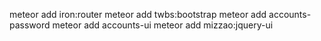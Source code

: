 
meteor add iron:router
meteor add twbs:bootstrap
meteor add accounts-password
meteor add accounts-ui
meteor add mizzao:jquery-ui
